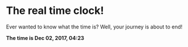 # The real time clock!

Ever wanted to know what the time is? Well, your journey is about to end!

**The time is Dec 02, 2017, 04:23**